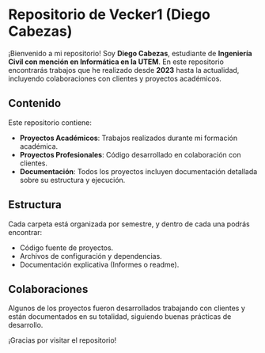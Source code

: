 # Repositorio de Vecker1 (Diego Cabezas)

¡Bienvenido a mi repositorio! Soy **Diego Cabezas**, estudiante de **Ingeniería Civil con mención en Informática en la UTEM**. 
En este repositorio encontrarás trabajos que he realizado desde **2023** hasta la actualidad, incluyendo colaboraciones con clientes y proyectos académicos.

## Contenido

Este repositorio contiene:

- **Proyectos Académicos**: Trabajos realizados durante mi formación académica.
- **Proyectos Profesionales**: Código desarrollado en colaboración con clientes.
- **Documentación**: Todos los proyectos incluyen documentación detallada sobre su estructura y ejecución.

## Estructura

Cada carpeta está organizada por semestre, y dentro de cada una podrás encontrar:

- Código fuente de proyectos.
- Archivos de configuración y dependencias.
- Documentación explicativa (Informes o readme).

## Colaboraciones

Algunos de los proyectos fueron desarrollados trabajando con clientes y están documentados en su totalidad, siguiendo buenas prácticas de desarrollo.


¡Gracias por visitar el repositorio!
